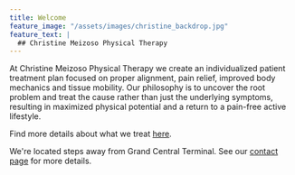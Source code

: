 ```yaml
---
title: Welcome
feature_image: "/assets/images/christine_backdrop.jpg"
feature_text: |
  ## Christine Meizoso Physical Therapy
---
```


At Christine Meizoso Physical Therapy we create an individualized patient treatment plan focused on proper alignment, pain relief, improved body mechanics and tissue mobility. Our philosophy is to uncover the root problem and treat the cause rather than just the underlying symptoms, resulting in maximized physical potential and a return to a pain-free active lifestyle.

Find more details about what we treat [here](/what-we-treat).

We're located steps away from Grand Central Terminal. See our [contact page](/contact) for more details.
